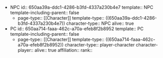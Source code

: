 - NPC
  id:: 650aa39a-ddc1-4286-b3fd-4337a230b4e7
  template:: NPC
  template-including-parent:: false
	- page-type:: [[Character]]
	  template-type:: ((650aa39a-ddc1-4286-b3fd-4337a230b4e7))
	  character-type:: NPC
	  alive:: true
- PC
  id:: 650aa714-faaa-462c-a70a-efeb8f2b8952
  template:: PC
  template-including-parent:: false
	- page-type:: [[Character]]
	  template-type:: ((650aa714-faaa-462c-a70a-efeb8f2b8952))
	  character-type:: player-character
	  character-player:: <Name>
	  alive:: true
	  affiliation:: 
	  rank::